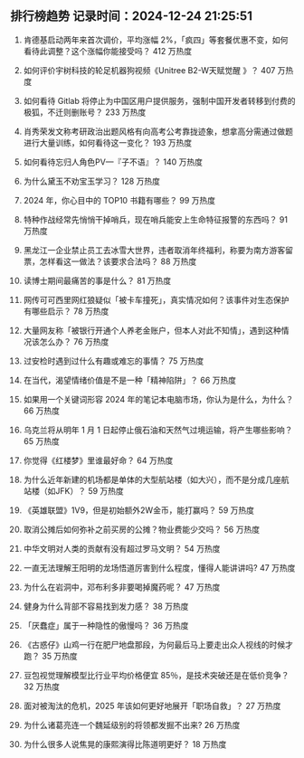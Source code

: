 
## 排行榜趋势 记录时间：2024-12-24 21:25:51
  
  1. 肯德基启动两年来首次调价，平均涨幅 2%，「疯四」等套餐优惠不变，如何看待此调整？这个涨幅你能接受吗？ 412 万热度
    
  2. 如何评价宇树科技的轮足机器狗视频《Unitree B2-W天赋觉醒 》？ 407 万热度
    
  3. 如何看待 Gitlab 将停止为中国区用户提供服务，强制中国开发者转移到付费的极狐，不迁则删账号？ 233 万热度
    
  4. 肖秀荣发文称考研政治出题风格有向高考公考靠拢迹象，想拿高分需通过做题进行大量训练，如何看待这一变化？ 193 万热度
    
  5. 如何看待忘归人角色PV—『子不语』？ 140 万热度
    
  6. 为什么黛玉不劝宝玉学习？ 128 万热度
    
  7. 2024 年，你心目中的 TOP10 书籍有哪些？ 99 万热度
    
  8. 特种作战经常先悄悄干掉哨兵，现在哨兵能安上生命特征报警的东西吗？ 91 万热度
    
  9. 黑龙江一企业禁止员工去冰雪大世界，违者取消年终福利，称要为南方游客留票，怎样看这一做法？该要求合法吗？ 88 万热度
    
  10. 读博士期间最痛苦的事是什么？ 81 万热度
    
  11. 网传可可西里网红狼疑似「被卡车撞死」，真实情况如何？该事件对生态保护有哪些启示？ 78 万热度
    
  12. 大量网友称「被银行开通个人养老金账户，但本人对此不知情」，遇到这种情况该怎么办？ 76 万热度
    
  13. 过安检时遇到过什么有趣或难忘的事情？ 75 万热度
    
  14. 在当代，渴望情绪价值是不是一种「精神陷阱」？ 66 万热度
    
  15. 如果用一个关键词形容 2024 年的笔记本电脑市场，你认为是什么，为什么？ 66 万热度
    
  16. 乌克兰将从明年 1 月 1 日起停止俄石油和天然气过境运输，将产生哪些影响？ 65 万热度
    
  17. 你觉得《红楼梦》里谁最好命？ 64 万热度
    
  18. 为什么近年新建的机场都是单体的大型航站楼（如大兴），而不是分成几座航站楼（如JFK）？ 59 万热度
    
  19. 《英雄联盟》1V9，但是初始额外2W金币，能打赢吗？ 59 万热度
    
  20. 取消公摊后如何弥补之前买房的公摊？物业费能少交吗？ 56 万热度
    
  21. 中华文明对人类的贡献有没有超过罗马文明？ 54 万热度
    
  22. 一直无法理解王阳明的龙场悟道厉害到什么程度，懂得人能讲讲吗? 47 万热度
    
  23. 为什么在岩洞中，邓布利多非要喝掉魔药呢？ 47 万热度
    
  24. 健身为什么背部不容易找到发力感？ 38 万热度
    
  25. 「厌蠢症」属于一种隐性的傲慢吗？ 36 万热度
    
  26. 《古惑仔》山鸡一行在肥尸地盘那段，为何最后马上要走出众人视线的时候才跑？ 35 万热度
    
  27. 豆包视觉理解模型比行业平均价格便宜 85％，是技术突破还是在低价竞争？ 32 万热度
    
  28. 面对被淘汰的危机，2025 年该如何更好地展开「职场自救」？ 27 万热度
    
  29. 为什么诸葛亮连一个魏延级别的将领都发掘不出来? 26 万热度
    
  30. 为什么很多人说焦晃的康熙演得比陈道明更好？ 18 万热度
    